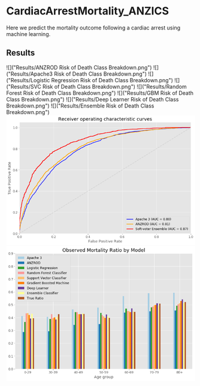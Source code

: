 # CardiacArrestMortality_ANZICS
Here we predict the mortality outcome following a cardiac arrest using machine learning.

## Results
![]("Results/ANZROD Risk of Death Class Breakdown.png")
![]("Results/Apache3 Risk of Death Class Breakdown.png")
![]("Results/Logistic Regression Risk of Death Class Breakdown.png")
![]("Results/SVC Risk of Death Class Breakdown.png")
![]("Results/Random Forest Risk of Death Class Breakdown.png")
![]("Results/GBM Risk of Death Class Breakdown.png")
![]("Results/Deep Learner Risk of Death Class Breakdown.png")
![]("Results/Ensemble Risk of Death Class Breakdown.png")
![](Results/ROC.png)
![](Results/Observed_Mortality_Ratio.png)

